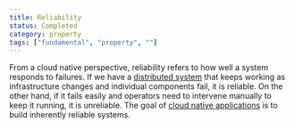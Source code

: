 ```yaml
---
title: Reliability
status: Completed
category: property
tags: ["fundamental", "property", ""]
---
```


From a cloud native perspective, reliability refers to how well a system responds to failures. 
If we have a [distributed system](/distributed-systems/) that keeps working as infrastructure changes and individual components fail, it is reliable. 
On the other hand, if it fails easily and operators need to intervene manually to keep it running, it is unreliable. 
The goal of [cloud native applications](/cloud-native-apps/) is to build inherently reliable systems.
